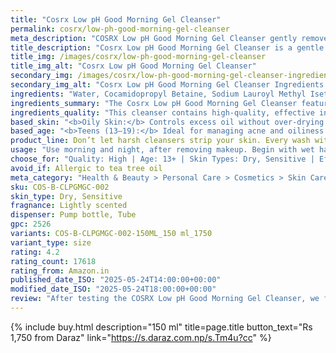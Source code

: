 ```yaml
---
title: "Cosrx Low pH Good Morning Gel Cleanser"
permalink: cosrx/low-ph-good-morning-gel-cleanser
meta_description: "COSRX Low pH Good Morning Gel Cleanser gently removes impurities while maintaining skin balance—ideal for sensitive, dry and acne-prone skin."
title_description: "Cosrx Low pH Good Morning Gel Cleanser is a gentle yet effective cleanser designed to remove impurities without disrupting the skin's natural pH balance. Formulated with tea tree oil and natural extracts, this gel cleanser soothes and hydrates the skin while controlling excess oil. Ideal for all skin types, it refreshes the complexion and helps prevent breakouts, making it a perfect addition to your daily skincare routine. Enjoy a clean, balanced complexion every morning!"
title_img: /images/cosrx/low-ph-good-morning-gel-cleanser
title_img_alt: "Cosrx Low pH Good Morning Gel Cleanser"
secondary_img: /images/cosrx/low-ph-good-morning-gel-cleanser-ingredients-label
secondary_img_alt: "Cosrx Low pH Good Morning Gel Cleanser Ingredients Label"
ingredients: "Water, Cocamidopropyl Betaine, Sodium Lauroyl Methyl Isethionate, Sodium Chloride, Polysorbate 20, Styrax Japonicus Branch/Fruit/Leaf Extract, Butylene Glycol, Saccharomyces Ferment, Cryptomeria Japonica Leaf Extract, Nelumbo Nucifera Leaf Extract, Pinus Palustris Leaf Extract, Ulmus Davidiana Root Extract, Oenothera Biennis (Evening Primrose) Flower Extract, Pueraria Lobata Root Extract, Melaleuca Alternifolia (Tea Tree) Leaf Oil, Allantoin, Caprylyl Glycol, Ethylhexylglycerin, Betaine Salicylate, Citric Acid, Ethyl Hexanediol, 1,2-Hexanediol, Trisodium Ethylenediamine Disuccinate, Sodium Benzoate, Disodium EDTA."
ingredients_summary: "The Cosrx Low pH Good Morning Gel Cleanser features a blend of gentle cleansing agents like Cocamidopropyl Betaine and Sodium Lauroyl Methyl Isethionate, along with soothing botanical extracts such as Nelumbo Nucifera (lotus) and Melaleuca Alternifolia (tea tree) oil. It also includes skin-conditioning ingredients like Allantoin and Butylene Glycol, promoting hydration and skin health."
ingredients_quality: "This cleanser contains high-quality, effective ingredients that are known for their gentle cleansing and soothing properties. The formulation is enriched with natural extracts and skin-beneficial compounds, making it suitable for various skin types while maintaining a balanced pH. The inclusion of antibacterial tea tree oil further enhances its ability to prevent breakouts and promote clear skin."
based_skin: "<b>Oily Skin:</b> Controls excess oil without over-drying.<br /><b>Combination Skin:</b> Balances oily and dry areas for a unified complexion.<br /><b>Sensitive Skin:</b> Gentle formula minimizes irritation and redness.<br /><b>Acne-Prone Skin:</b> Helps prevent breakouts with antibacterial properties.<br />"
based_age: "<b>Teens (13–19):</b> Ideal for managing acne and oiliness.<br /><b>Adults (20–35):</b> Supports a clear, healthy complexion.<br /><b>Mature Skin (36+):</b> Gentle cleansing helps maintain skin elasticity.<br />"
product_line: Don’t let harsh cleansers strip your skin. Every wash with the wrong pH weakens your barrier, causing irritation, breakouts, and long-term damage. Protect your skin daily—before it’s too late.
usage: "Use morning and night, after removing makeup. Begin with wet hands and face. Squeeze a proper amount onto your hand and foam up. Gently massage onto face avoiding the eye and mouth area. Rinse with warm water."
choose_for: "Quality: High | Age: 13+ | Skin Types: Dry, Sensitive | Effective For: Cleansing"
avoid_if: Allergic to tea tree oil
meta_category: "Health & Beauty > Personal Care > Cosmetics > Skin Care > Facial Cleansers"
sku: COS-B-CLPGMGC-002
skin_type: Dry, Sensitive
fragnance: Lightly scented
dispenser: Pump bottle, Tube
gpc: 2526
variants: COS-B-CLPGMGC-002-150ML_150 ml_1750
variant_type: size
rating: 4.2
rating_count: 17618
rating_from: Amazon.in
published_date_ISO: "2025-05-24T14:00:00+00:00"
modified_date_ISO: "2025-05-24T18:00:00+00:00"
review: "After testing the COSRX Low pH Good Morning Gel Cleanser, we found it to be a gentle yet effective option for maintaining the skin's natural balance. Formulated with a mildly acidic pH of approximately 5.3, it helps preserve the skin's protective barrier, making it suitable for daily use. Key ingredients like tea tree oil and betaine salicylate provide soothing and exfoliating benefits, aiding in the removal of impurities without causing irritation. The gel texture lathers lightly and rinses off easily, leaving the skin feeling clean and refreshed without a tight or dry sensation. However, some users with sensitive skin have reported mild stinging or dryness, possibly due to the tea tree oil content. For optimal results, we recommend using this cleanser in the morning to remove overnight impurities and following up with a hydrating moisturizer. Overall, this cleanser is a solid choice for those seeking a balanced, low-pH formula to support healthy skin."
---
```

{% include buy.html description="150 ml" title=page.title button_text="Rs 1,750 from Daraz" link="https://s.daraz.com.np/s.Tm4u?cc" %}